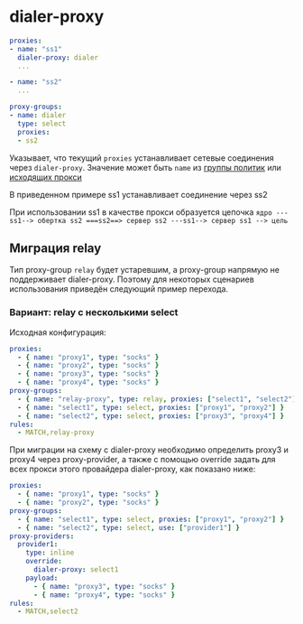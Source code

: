 # dialer-proxy

```{.yaml linenums="1"}
proxies:
- name: "ss1"
  dialer-proxy: dialer
  ...

- name: "ss2"
  ...

proxy-groups:
- name: dialer
  type: select
  proxies:
  - ss2
```

Указывает, что текущий `proxies` устанавливает сетевые соединения через `dialer-proxy`. Значение может быть `name` из [группы политик](../proxy-groups/index.md) или [исходящих прокси](../proxies/index.md)

В приведенном примере ss1 устанавливает соединение через ss2

При использовании ss1 в качестве прокси образуется цепочка `ядро ---ss1--> обертка ss2 ===ss2==> сервер ss2 ---ss1--> сервер ss1 --> цель` 

## Миграция relay

Тип proxy-group `relay` будет устаревшим, а proxy-group напрямую не поддерживает dialer-proxy. Поэтому для некоторых сценариев использования приведён следующий пример перехода.

### Вариант: relay с несколькими select

Исходная конфигурация:

```{.yaml linenums="1"}
proxies:
  - { name: "proxy1", type: "socks" }
  - { name: "proxy2", type: "socks" }
  - { name: "proxy3", type: "socks" }
  - { name: "proxy4", type: "socks" }
proxy-groups:
  - { name: "relay-proxy", type: relay, proxies: ["select1", "select2"] }
  - { name: "select1", type: select, proxies: ["proxy1", "proxy2"] }
  - { name: "select2", type: select, proxies: ["proxy3", "proxy4"] }
rules:
  - MATCH,relay-proxy
```

При миграции на схему с dialer-proxy необходимо определить proxy3 и proxy4 через proxy-provider, а также с помощью override задать для всех прокси этого провайдера dialer-proxy, как показано ниже:

```{.yaml linenums="1"}
proxies:
  - { name: "proxy1", type: "socks" }
  - { name: "proxy2", type: "socks" }
proxy-groups:
  - { name: "select1", type: select, proxies: ["proxy1", "proxy2"] }
  - { name: "select2", type: select, use: ["provider1"] }
proxy-providers:
  provider1:
    type: inline
    override:
      dialer-proxy: select1
    payload:
      - { name: "proxy3", type: "socks" }
      - { name: "proxy4", type: "socks" }
rules:
  - MATCH,select2
```